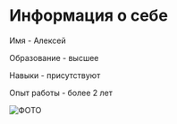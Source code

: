 # Информация о себе
Имя - Алексей

Образование - высшее

Навыки - присутствуют

Опыт работы - более 2 лет

![ФОТО](https://fonoteka.top/uploads/posts/2023-04/1680384602_phonoteka-org-p-naushniki-kotik-art-pinterest-16.jpg)